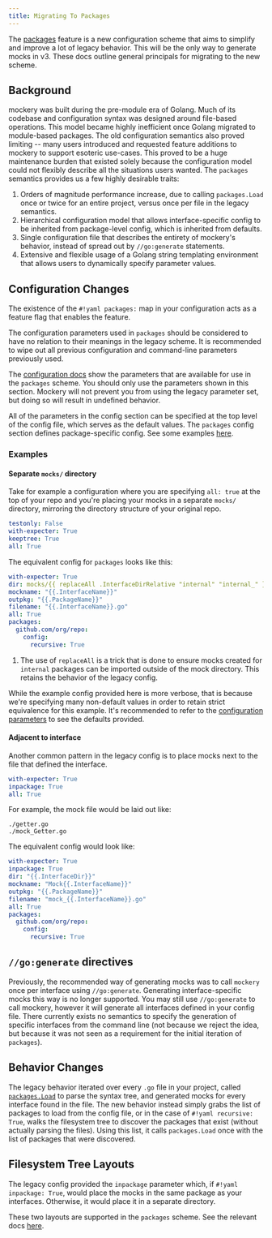 ```yaml
---
title: Migrating To Packages
---
```


The [packages](features.md#packages-configuration) feature is a new configuration scheme that aims to simplify and improve a lot of legacy behavior. This will be the only way to generate mocks in v3. These docs outline general principals for migrating to the new scheme.

Background
----------

mockery was built during the pre-module era of Golang. Much of its codebase and configuration syntax was designed around file-based operations. This model became highly inefficient once Golang migrated to module-based packages. The old configuration semantics also proved limiting -- many users introduced and requested feature additions to mockery to support esoteric use-cases. This proved to be a huge maintenance burden that existed solely because the configuration model could not flexibly describe all the situations users wanted. The `packages` semantics provides us a few highly desirable traits:

1. Orders of magnitude performance increase, due to calling `packages.Load` once or twice for an entire project, versus once per file in the legacy semantics.
2. Hierarchical configuration model that allows interface-specific config to be inherited from package-level config, which is inherited from defaults.
3. Single configuration file that describes the entirety of mockery's behavior, instead of spread out by `//go:generate` statements.
4. Extensive and flexible usage of a Golang string templating environment that allows users to dynamically specify parameter values.

Configuration Changes
----------------------

The existence of the `#!yaml packages:` map in your configuration acts as a feature flag that enables the feature.

The configuration parameters used in `packages` should be considered to have no relation to their meanings in the legacy scheme. It is recommended to wipe out all previous configuration and command-line parameters previously used.

The [configuration docs](configuration.md#parameter-descriptions) show the parameters that are available for use in the `packages` scheme. You should only use the parameters shown in this section. Mockery will not prevent you from using the legacy parameter set, but doing so will result in undefined behavior.

All of the parameters in the config section can be specified at the top level of the config file, which serves as the default values. The `packages` config section defines package-specific config. See some examples [here](features.md#examples).

### Examples

#### Separate `mocks/` directory

Take for example a configuration where you are specifying `all: true` at the top of your repo and you're placing your mocks in a separate `mocks/` directory, mirroring the directory structure of your original repo.

```yaml
testonly: False
with-expecter: True
keeptree: True
all: True
```

The equivalent config for `packages` looks like this:

```yaml
with-expecter: True
dir: mocks/{{ replaceAll .InterfaceDirRelative "internal" "internal_" }} #(1)!
mockname: "{{.InterfaceName}}"
outpkg: "{{.PackageName}}"
filename: "{{.InterfaceName}}.go"
all: True
packages:
  github.com/org/repo:
    config:
      recursive: True
```

1. The use of `replaceAll` is a trick that is done to ensure mocks created for `internal` packages can be imported outside of the mock directory. This retains the behavior of the legacy config.

While the example config provided here is more verbose, that is because we're specifying many non-default values in order to retain strict equivalence for this example. It's recommended to refer to the [configuration parameters](configuration.md#parameter-descriptions) to see the defaults provided.

#### Adjacent to interface

Another common pattern in the legacy config is to place mocks next to the file that defined the interface.

```yaml
with-expecter: True
inpackage: True
all: True
```

For example, the mock file would be laid out like:

```
./getter.go
./mock_Getter.go
```

The equivalent config would look like:

```yaml
with-expecter: True
inpackage: True
dir: "{{.InterfaceDir}}"
mockname: "Mock{{.InterfaceName}}"
outpkg: "{{.PackageName}}"
filename: "mock_{{.InterfaceName}}.go"
all: True
packages:
  github.com/org/repo:
    config:
      recursive: True
```

`//go:generate` directives
----------------------------

Previously, the recommended way of generating mocks was to call `mockery` once per interface using `//go:generate`. Generating interface-specific mocks this way is no longer supported. You may still use `//go:generate` to call mockery, however it will generate all interfaces defined in your config file. There currently exists no semantics to specify the generation of specific interfaces from the command line (not because we reject the idea, but because it was not seen as a requirement for the initial iteration of `packages`).

Behavior Changes
-----------------

The legacy behavior iterated over every `.go` file in your project, called [`packages.Load`](https://pkg.go.dev/golang.org/x/tools/go/packages#Load) to parse the syntax tree, and generated mocks for every interface found in the file. The new behavior instead simply grabs the list of packages to load from the config file, or in the case of `#!yaml recursive: True`, walks the filesystem tree to discover the packages that exist (without actually parsing the files). Using this list, it calls `packages.Load` once with the list of packages that were discovered.

Filesystem Tree Layouts
------------------------

The legacy config provided the `inpackage` parameter which, if `#!yaml inpackage: True`, would place the mocks in the same package as your interfaces. Otherwise, it would place it in a separate directory.

These two layouts are supported in the `packages` scheme. See the relevant docs [here](features.md#layouts).

